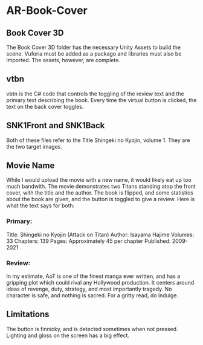 # AR-Book-Cover

## Book Cover 3D
The Book Cover 3D folder has the necessary Unity Assets to build the scene. Vuforia must be added as a package and libraries must also be imported. The assets, however, are complete.

## vtbn
vbtn is the C# code that controls the toggling of the review text and the primary text describing the book. Every time the virtual button is clicked, the text on the back cover toggles.

## SNK1Front and SNK1Back
Both of these files refer to the Title Shingeki no Kyojin, volume 1. They are the two target images.

## Movie Name
While I would upload the movie with a new name, it would likely eat up too much bandwith. The movie demonstrates two Titans standing atop the front cover, with the title and the author. The book is flipped, and some statistics about the book are given, and the button is toggled to give a review. Here is what the text says for both:

### Primary:
Title: Shingeki no Kyojin (Attack on Titan)
Author: Isayama Hajime
Volumes: 33
Chapters: 139
Pages: Approximately 45 per chapter
Published: 2009-2021

### Review:
In my estimate, AoT is one of the finest manga ever written, 
and has a gripping plot which could rival any Hollywood production. 
It centers around ideas of revenge, duty, strategy, and most importantly tragedy.
No character is safe, and nothing is sacred. 
For a gritty read, do indulge.

## Limitations
The button is finnicky, and is detected sometimes when not pressed. Lighting and gloss on the screen has a big effect.
